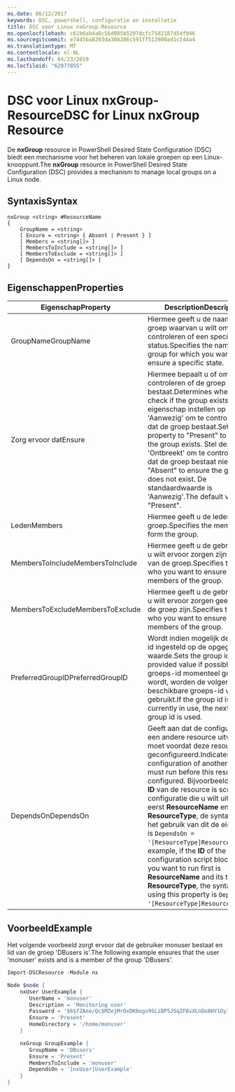 ```yaml
---
ms.date: 06/12/2017
keywords: DSC, powershell, configuratie en installatie
title: DSC voor Linux nxGroup-Resource
ms.openlocfilehash: c61b6ab4a8c56d085b5297dcfc7582187d54f946
ms.sourcegitcommit: e7445ba8203da304286c591ff513900ad1c244a4
ms.translationtype: MT
ms.contentlocale: nl-NL
ms.lasthandoff: 04/23/2019
ms.locfileid: "62077855"
---
```

# <a name="dsc-for-linux-nxgroup-resource"></a><span data-ttu-id="26946-103">DSC voor Linux nxGroup-Resource</span><span class="sxs-lookup"><span data-stu-id="26946-103">DSC for Linux nxGroup Resource</span></span>

<span data-ttu-id="26946-104">De **nxGroup** resource in PowerShell Desired State Configuration (DSC) biedt een mechanisme voor het beheren van lokale groepen op een Linux-knooppunt.</span><span class="sxs-lookup"><span data-stu-id="26946-104">The **nxGroup** resource in PowerShell Desired State Configuration (DSC) provides a mechanism to manage local groups on a Linux node.</span></span>

## <a name="syntax"></a><span data-ttu-id="26946-105">Syntaxis</span><span class="sxs-lookup"><span data-stu-id="26946-105">Syntax</span></span>

```
nxGroup <string> #ResourceName
{
    GroupName = <string>
    [ Ensure = <string> { Absent | Present } ]
    [ Members = <string[]> ]
    [ MembersToInclude = <string[]> ]
    [ MembersToExclude = <string[]> ]
    [ DependsOn = <string[]> ]
}
```

## <a name="properties"></a><span data-ttu-id="26946-106">Eigenschappen</span><span class="sxs-lookup"><span data-stu-id="26946-106">Properties</span></span>

|  <span data-ttu-id="26946-107">Eigenschap</span><span class="sxs-lookup"><span data-stu-id="26946-107">Property</span></span> |  <span data-ttu-id="26946-108">Description</span><span class="sxs-lookup"><span data-stu-id="26946-108">Description</span></span> |
|---|---|
| <span data-ttu-id="26946-109">GroupName</span><span class="sxs-lookup"><span data-stu-id="26946-109">GroupName</span></span>| <span data-ttu-id="26946-110">Hiermee geeft u de naam van de groep waarvan u wilt om te controleren of een specifieke status.</span><span class="sxs-lookup"><span data-stu-id="26946-110">Specifies the name of the group for which you want to ensure a specific state.</span></span>|
| <span data-ttu-id="26946-111">Zorg ervoor dat</span><span class="sxs-lookup"><span data-stu-id="26946-111">Ensure</span></span>| <span data-ttu-id="26946-112">Hiermee bepaalt u of om te controleren of de groep bestaat.</span><span class="sxs-lookup"><span data-stu-id="26946-112">Determines whether to check if the group exists.</span></span> <span data-ttu-id="26946-113">Deze eigenschap instellen op 'Aanwezig' om te controleren of dat de groep bestaat.</span><span class="sxs-lookup"><span data-stu-id="26946-113">Set this property to "Present" to ensure the group exists.</span></span> <span data-ttu-id="26946-114">Stel deze in op 'Ontbreekt' om te controleren of dat de groep bestaat niet.</span><span class="sxs-lookup"><span data-stu-id="26946-114">Set it to "Absent" to ensure the group does not exist.</span></span> <span data-ttu-id="26946-115">De standaardwaarde is 'Aanwezig'.</span><span class="sxs-lookup"><span data-stu-id="26946-115">The default value is "Present".</span></span>|
| <span data-ttu-id="26946-116">Leden</span><span class="sxs-lookup"><span data-stu-id="26946-116">Members</span></span>| <span data-ttu-id="26946-117">Hiermee geeft u de leden die de groep.</span><span class="sxs-lookup"><span data-stu-id="26946-117">Specifies the members that form the group.</span></span>|
| <span data-ttu-id="26946-118">MembersToInclude</span><span class="sxs-lookup"><span data-stu-id="26946-118">MembersToInclude</span></span>| <span data-ttu-id="26946-119">Hiermee geeft u de gebruikers die u wilt ervoor zorgen zijn leden van de groep.</span><span class="sxs-lookup"><span data-stu-id="26946-119">Specifies the users who you want to ensure are members of the group.</span></span>|
| <span data-ttu-id="26946-120">MembersToExclude</span><span class="sxs-lookup"><span data-stu-id="26946-120">MembersToExclude</span></span>| <span data-ttu-id="26946-121">Hiermee geeft u de gebruikers die u wilt ervoor zorgen geen lid van de groep zijn.</span><span class="sxs-lookup"><span data-stu-id="26946-121">Specifies the users who you want to ensure are not members of the group.</span></span>|
| <span data-ttu-id="26946-122">PreferredGroupID</span><span class="sxs-lookup"><span data-stu-id="26946-122">PreferredGroupID</span></span>| <span data-ttu-id="26946-123">Wordt indien mogelijk de groeps-id ingesteld op de opgegeven waarde.</span><span class="sxs-lookup"><span data-stu-id="26946-123">Sets the group id to the provided value if possible.</span></span> <span data-ttu-id="26946-124">Als de groeps-id momenteel gebruikt wordt, worden de volgende beschikbare groeps-id wordt gebruikt.</span><span class="sxs-lookup"><span data-stu-id="26946-124">If the group id is currently in use, the next available group id is used.</span></span>|
| <span data-ttu-id="26946-125">DependsOn</span><span class="sxs-lookup"><span data-stu-id="26946-125">DependsOn</span></span> | <span data-ttu-id="26946-126">Geeft aan dat de configuratie van een andere resource uitvoeren moet voordat deze resource is geconfigureerd.</span><span class="sxs-lookup"><span data-stu-id="26946-126">Indicates that the configuration of another resource must run before this resource is configured.</span></span> <span data-ttu-id="26946-127">Bijvoorbeeld, als de **ID** van de resource is scriptblok configuratie die u wilt uitvoeren eerst **ResourceName** en het type **ResourceType**, de syntaxis voor het gebruik van dit de eigenschap is `DependsOn = '[ResourceType]ResourceName'`.</span><span class="sxs-lookup"><span data-stu-id="26946-127">For example, if the **ID** of the resource configuration script block that you want to run first is **ResourceName** and its type is **ResourceType**, the syntax for using this property is `DependsOn = '[ResourceType]ResourceName'`.</span></span>|

## <a name="example"></a><span data-ttu-id="26946-128">Voorbeeld</span><span class="sxs-lookup"><span data-stu-id="26946-128">Example</span></span>

<span data-ttu-id="26946-129">Het volgende voorbeeld zorgt ervoor dat de gebruiker monuser bestaat en lid van de groep 'DBusers is'.</span><span class="sxs-lookup"><span data-stu-id="26946-129">The following example ensures that the user 'monuser' exists and is a member of the group 'DBusers'.</span></span>

```powershell
Import-DSCResource -Module nx

Node $node {
    nxUser UserExample {
       UserName = 'monuser'
       Description = 'Monitoring user'
       Password = '$6$fZAne/Qc$MZejMrOxDK0ogv9SLiBP5J5qZFBvXLnDu8HY1Oy7ycX.Y3C7mGPUfeQy3A82ev3zIabhDQnj2ayeuGn02CqE/0'
       Ensure = 'Present'
       HomeDirectory = '/home/monuser'
    }

    nxGroup GroupExample {
       GroupName = 'DBusers'
       Ensure = 'Present'
       MembersToInclude = 'monuser'
       DependsOn = '[nxUser]UserExample'
    }
}
```